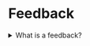 # Feedback

<details>
  <summary>What is a feedback?</summary>

The feedback is a process in our company that helps EPAMers to get the feedback on how they're doing and to do some professional development and growth.

</details>
